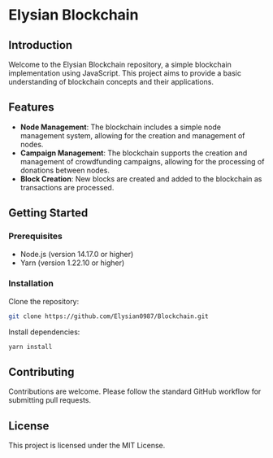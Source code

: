 # Elysian Blockchain

## Introduction
Welcome to the Elysian Blockchain repository, a simple blockchain implementation using JavaScript. This project aims to provide a basic understanding of blockchain concepts and their applications.

## Features
- **Node Management**: The blockchain includes a simple node management system, allowing for the creation and management of nodes.
- **Campaign Management**: The blockchain supports the creation and management of crowdfunding campaigns, allowing for the processing of donations between nodes.
- **Block Creation**: New blocks are created and added to the blockchain as transactions are processed.

## Getting Started

### Prerequisites
- Node.js (version 14.17.0 or higher)
- Yarn (version 1.22.10 or higher)

### Installation

Clone the repository:
```bash
git clone https://github.com/Elysian0987/Blockchain.git
```

Install dependencies:
```bash
yarn install
```

## Contributing
Contributions are welcome. Please follow the standard GitHub workflow for submitting pull requests.

## License
This project is licensed under the MIT License.
